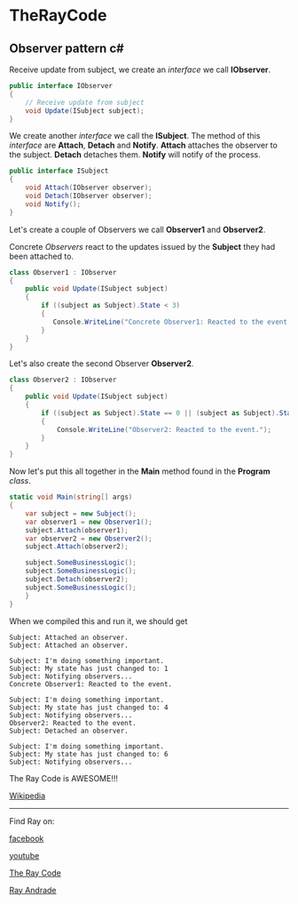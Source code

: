 # TheRayCode
## Observer pattern c#


Receive update from subject, we create an *interface* we call **IObserver**.
```c#
public interface IObserver
{
    // Receive update from subject
    void Update(ISubject subject);
}
```
We create another *interface* we call the **ISubject**.
The method of this *interface* are **Attach**, **Detach** and **Notify**.
**Attach** attaches the observer to the subject.
**Detach** detaches them.
**Notify** will notify of the process.
```c#
public interface ISubject
{
    void Attach(IObserver observer);
    void Detach(IObserver observer);
    void Notify();
}
```
Let's create a couple of Observers we call **Observer1** and **Observer2**.

Concrete *Observers* react to the updates issued by the **Subject** they had been attached to.
```c#
class Observer1 : IObserver
{
    public void Update(ISubject subject)
    {            
        if ((subject as Subject).State < 3)
        {
           Console.WriteLine("Concrete Observer1: Reacted to the event.");
        }
    }
}
```

Let's also create the second Observer **Observer2**.
```c#
class Observer2 : IObserver
{
    public void Update(ISubject subject)
    {
        if ((subject as Subject).State == 0 || (subject as Subject).State >= 2)
        {
            Console.WriteLine("Observer2: Reacted to the event.");
        }
    }
}
```

Now let's put this all together in the **Main** method found in the **Program** *class*.
```c#
static void Main(string[] args)
{
    var subject = new Subject();
    var observer1 = new Observer1();
    subject.Attach(observer1);
    var observer2 = new Observer2();
    subject.Attach(observer2);

    subject.SomeBusinessLogic();
    subject.SomeBusinessLogic();
    subject.Detach(observer2);
    subject.SomeBusinessLogic();
    }
}
```
When we compiled this and run it, we should get
```run
Subject: Attached an observer.
Subject: Attached an observer.

Subject: I'm doing something important.
Subject: My state has just changed to: 1
Subject: Notifying observers...
Concrete Observer1: Reacted to the event.

Subject: I'm doing something important.
Subject: My state has just changed to: 4
Subject: Notifying observers...
Observer2: Reacted to the event.
Subject: Detached an observer.

Subject: I'm doing something important.
Subject: My state has just changed to: 6
Subject: Notifying observers...

```

The Ray Code is AWESOME!!!


[Wikipedia](https://en.wikipedia.org/wiki/Observer_pattern)

----------------------------------------------------------------------------------------------------

Find Ray on:

[facebook](https://www.facebook.com/TheRayCode/)

[youtube](https://www.youtube.com/user/AndradeRay/)

[The Ray Code](https://www.RayAndrade.com)

[Ray Andrade](https://www.RayAndrade.org)
